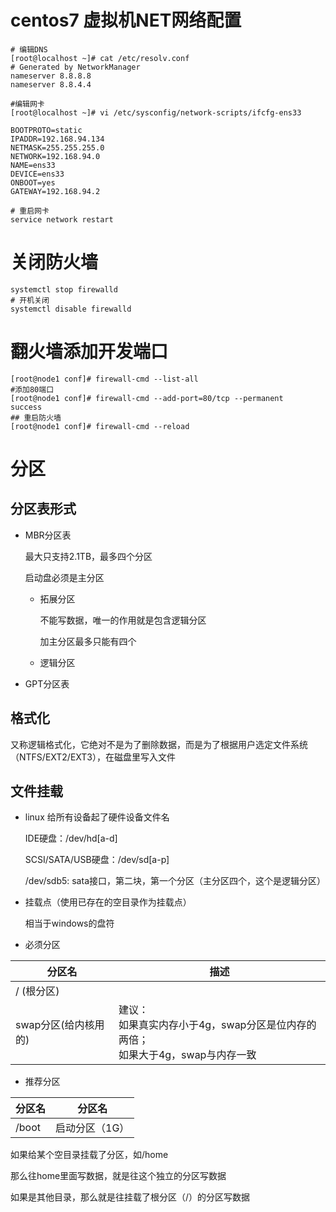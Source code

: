 # centos7 虚拟机NET网络配置

```shell
# 编辑DNS
[root@localhost ~]# cat /etc/resolv.conf
# Generated by NetworkManager
nameserver 8.8.8.8
nameserver 8.8.4.4

#编辑网卡
[root@localhost ~]# vi /etc/sysconfig/network-scripts/ifcfg-ens33

BOOTPROTO=static
IPADDR=192.168.94.134
NETMASK=255.255.255.0
NETWORK=192.168.94.0
NAME=ens33
DEVICE=ens33
ONBOOT=yes
GATEWAY=192.168.94.2

# 重启网卡
service network restart
```

# 关闭防火墙

```shell
systemctl stop firewalld
# 开机关闭
systemctl disable firewalld
```

# 翻火墙添加开发端口

```shell
[root@node1 conf]# firewall-cmd --list-all
#添加80端口
[root@node1 conf]# firewall-cmd --add-port=80/tcp --permanent
success
## 重启防火墙
[root@node1 conf]# firewall-cmd --reload
```

# 分区

## 分区表形式

- MBR分区表

  最大只支持2.1TB，最多四个分区

  启动盘必须是主分区

  - 拓展分区

    不能写数据，唯一的作用就是包含逻辑分区

    加主分区最多只能有四个

  - 逻辑分区

- GPT分区表

## 格式化

又称逻辑格式化，它绝对不是为了删除数据，而是为了根据用户选定文件系统（NTFS/EXT2/EXT3），在磁盘里写入文件

## 文件挂载

- linux 给所有设备起了硬件设备文件名

  IDE硬盘：/dev/hd[a-d]

  SCSI/SATA/USB硬盘：/dev/sd[a-p]

  /dev/sdb5: sata接口，第二块，第一个分区（主分区四个，这个是逻辑分区）

- 挂载点（使用已存在的空目录作为挂载点）

  相当于windows的盘符

- 必须分区

| 分区名               | 描述                                                         |
| -------------------- | ------------------------------------------------------------ |
| / (根分区)           |                                                              |
| swap分区(给内核用的) | 建议：<br />如果真实内存小于4g，swap分区是位内存的两倍；<br />如果大于4g，swap与内存一致 |

- 推荐分区

| 分区名 | 分区名         |
| ------ | -------------- |
| /boot  | 启动分区（1G） |

如果给某个空目录挂载了分区，如/home

那么往home里面写数据，就是往这个独立的分区写数据

如果是其他目录，那么就是往挂载了根分区（/）的分区写数据